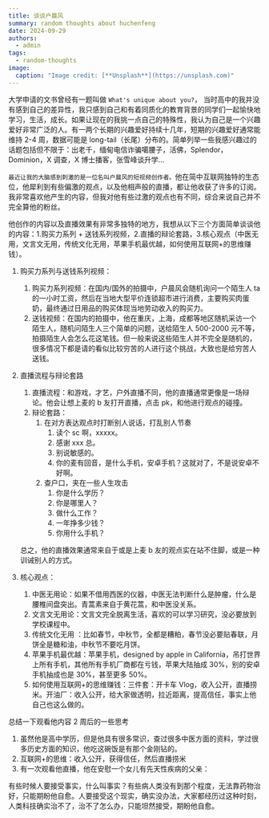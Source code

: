 ```yaml
---
title: 谈谈户晨风
summary: random thoughts about huchenfeng
date: 2024-09-29
authors:
  - admin
tags:
  - random-thoughts
image:
  caption: "Image credit: [**Unsplash**](https://unsplash.com)"
---
```


大学申请的文书曾经有一题叫做 `What's unique about you?`， 当时高中的我并没有感到自己的差异性，我只感到自己和有着同质化的教育背景的同学们一起愉快地学习，生活，成长。如果让现在的我挑一点自己的特殊性，我认为自己是一个兴趣爱好非常广泛的人。有一两个长期的兴趣爱好持续十几年，短期的兴趣爱好通常能维持 2-4 周，数据可能是 long-tail（长尾）分布的。简单列举一些我感兴趣过的话题包括但不限于：出老千，缅甸电信诈骗噶腰子，活佛，Splendor，Dominion，X 调查，X 博士播客，张雪峰谈升学...

`最近让我的大脑感到刺激的是一位名叫户晨风的短视频创作者。`他在简中互联网独特的生态位，他犀利到有些偏激的观点，以及他相声般的直播，都让他收获了许多的订阅。我非常喜欢他产生的内容，但我对他有些过激的观点也有不同，综合来说自己并不完全算他的粉丝。

他创作的内容以及直播效果有非常多独特的地方，我想从以下三个方面简单谈谈他的内容：1.购买力系列 + 送钱系列视频，2.直播的辩论套路，3.核心观点（中医无用，文言文无用，传统文化无用，苹果手机最优越，如何使用互联网+的思维赚钱）。

1. 购买力系列与送钱系列视频：

   1. 购买力系列视频：在国内/国外的拍摄中，户晨风会随机询问一个陌生人 ta 的一小时工资，然后在当地大型平价连锁超市进行消费，主要购买肉蛋奶，最终通过日用品的购买体现当地劳动收入的购买力。
   2. 送钱视频：在国内的拍摄中，他在重庆，上海，成都等地区随机采访一个陌生人，随机问陌生人三个简单的问题，送给陌生人 500-2000 元不等，拍摄陌生人会怎么花这笔钱。但一般来说这些陌生人并不完全是随机的，很多情况下都是请的看似比较穷苦的人进行这个挑战，大致也是给穷苦人送钱。

2. 直播流程与辩论套路

   1. 直播流程：和游戏，才艺，户外直播不同，他的直播通常更像是一场辩论。他会让想上麦的 b 友打开直播，点击 pk，和他进行观点的碰撞。
   2. 辩论套路：
      1. 在对方表达观点时打断别人说话，打乱别人节奏
         1. 读个 sc 啊，xxxxx。
         2. 感谢 xxx 总。
         3. 别说敏感的。
         4. 你的麦有回音，是什么手机，安卓手机？这就对了，不是说安卓不好啊。
      2. 查户口，夹在一些人生攻击
         1. 你是什么学历？
         2. 你是哪里人？
         3. 做什么工作？
         4. 一年挣多少钱？
         5. 你用什么手机？

   总之，他的直播效果通常来自于或是上麦 b 友的观点实在站不住脚，或是一种训诫别人的方式。

3. 核心观点：
   1. 中医无用论：如果不借用西医的仪器，中医无法判断什么是肿瘤，什么是腰椎间盘突出。青蒿素来自于黄花蒿，和中医没关系。
   2. 文言文无用论：文言文完全脱离生活，喜欢的可以学习研究，没必要放到学校课程中。
   3. 传统文化无用 ：比如春节，中秋节，全都是糟粕，春节没必要贴春联，月饼全是糖和油，中秋节不要吃月饼。
   4. 苹果手机最优越：苹果手机，designed by apple in California，吊打世界上所有手机，其他所有手机厂商都在亏钱，苹果大陆抽成 30%，别的安卓手机抽成也是 30%，甚至更多 50%。
   5. 如何使用互联网+的思维赚钱：三件套：开卡车 Vlog，收入公开，直播捞米。开油厂：收入公开，给大家做透明，拉近距离，提高信任，事实上他自己也这么做的。

总结一下观看他内容 2 周后的一些思考

1. 虽然他是高中学历，但是他具有很多常识，查过很多中医方面的资料，学过很多历史方面的知识，他吃这碗饭是有那个金刚钻的。
2. 互联网+的思维：收入公开，获得信任，然后直播捞米
3. 有一次观看他直播，他在安慰一个女儿有先天性疾病的父亲：

有些时候人要接受事实，什么叫事实？有些病人类没有到那个程度，无法靠药物治好，只能期盼他自愈。人要接受这个现实，确实没办法，大家都经历过这种时刻，人类科技确实治不了，治不了怎么办，只能坦然接受，期盼他自愈。
